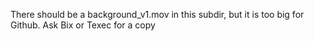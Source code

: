 There should be a background_v1.mov in this subdir, but it is too big for Github. Ask Bix or Texec for a copy
